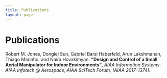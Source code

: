 ```yaml
---
title: Publications
layout: page
---
```

# Publications

Robert M. Jones, Donglei Sun, Gabriel Barsi Haberfeld, Arun Lakshmanan, Thiago Marinho, and Naira Hovakimyan. **“Design and Control of a Small Aerial Manipulator for Indoor Environments”**, *AIAA Information Systems-AIAA Infotech @ Aerospace, AIAA SciTech Forum, (AIAA 2017-1374).*
